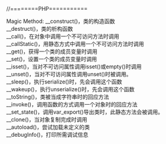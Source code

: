 //========PHP===========

Magic Method:
__construct()，类的构造函数<br>
__destruct()，类的析构函数<br>
__call()，在对象中调用一个不可访问方法时调用<br>
__callStatic()，用静态方式中调用一个不可访问方法时调用<br>
__get()，获得一个类的成员变量时调用<br>
__set()，设置一个类的成员变量时调用<br>
__isset()，当对不可访问属性调用isset()或empty()时调用<br>
__unset()，当对不可访问属性调用unset()时被调用。<br>
__sleep()，执行serialize()时，先会调用这个函数<br>
__wakeup()，执行unserialize()时，先会调用这个函数<br>
__toString()，类被当成字符串时的回应方法<br>
__invoke()，调用函数的方式调用一个对象时的回应方法<br>
__set_state()，调用var_export()导出类时，此静态方法会被调用。<br>
__clone()，当对象复制完成时调用<br>
__autoload()，尝试加载未定义的类<br>
__debugInfo()，打印所需调试信息<br>

